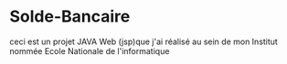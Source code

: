 # Solde-Bancaire
ceci est un projet JAVA Web (jsp)que j'ai réalisé au sein de mon Institut nommée Ecole Nationale de l'informatique
